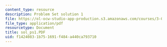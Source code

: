 ```yaml
---
content_type: resource
description: Problem Set solution 1
file: https://ol-ocw-studio-app-production.s3.amazonaws.com/courses/3-00-thermodynamics-of-materials-fall-2002/f14240831b751691f484a440ca793710_sol_ps1.PDF
file_type: application/pdf
resourcetype: Document
title: sol_ps1.PDF
uid: f1424083-1b75-1691-f484-a440ca793710
---
```

